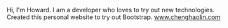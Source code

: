 Hi, I'm Howard. 
I am a developer who loves to try out new technologies. 
Created this personal website to try out Bootstrap.
www.chenghaolin.com
